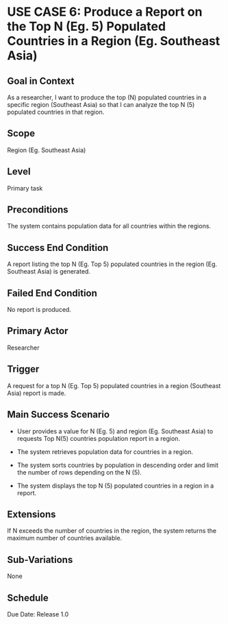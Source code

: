 # USE CASE 6: Produce a Report on the Top N (Eg. 5) Populated Countries in a Region (Eg. Southeast Asia)

## Goal in Context

As a researcher, I want to produce the top (N) populated countries in a specific region (Southeast Asia) so that I can analyze the top N (5) populated countries in that region.

## Scope

Region (Eg. Southeast Asia)

## Level

Primary task

## Preconditions

The system contains population data for all countries within the regions.

## Success End Condition

A report listing the top N (Eg. Top 5) populated countries in the region (Eg. Southeast Asia) is generated.

## Failed End Condition

No report is produced.

## Primary Actor

Researcher

## Trigger

A request for a top N (Eg. Top 5) populated countries in a region (Southeast Asia) report is made.

## Main Success Scenario

- User provides a value for N (Eg. 5) and region (Eg. Southeast Asia) to requests Top N(5) countries population report in a region.

- The system retrieves population data for countries in a region.

- The system sorts countries by population in descending order and limit the number of rows depending on the N (5).

- The system displays the top N (5) populated countries in a region in a report.

## Extensions

If N exceeds the number of countries in the region, the system returns the maximum number of countries available.

## Sub-Variations

None

## Schedule

Due Date: Release 1.0